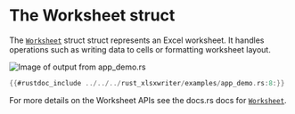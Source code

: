 # The Worksheet struct


The [`Worksheet`] struct struct represents an Excel worksheet. It handles operations such as writing data to cells or formatting worksheet layout.

![Image of output from app_demo.rs](../../images/demo.png)

```rust
{{#rustdoc_include ../../../rust_xlsxwriter/examples/app_demo.rs:8:}}
```


For more details on the Worksheet APIs see the docs.rs docs for [`Worksheet`].

[`Worksheet`]: https://docs.rs/rust_xlsxwriter/latest/rust_xlsxwriter/worksheet/struct.Worksheet.html